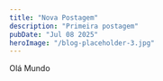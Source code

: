 ```yaml
---
title: "Nova Postagem"
description: "Primeira postagem"
pubDate: "Jul 08 2025"
heroImage: "/blog-placeholder-3.jpg"
---
```


Olá Mundo
